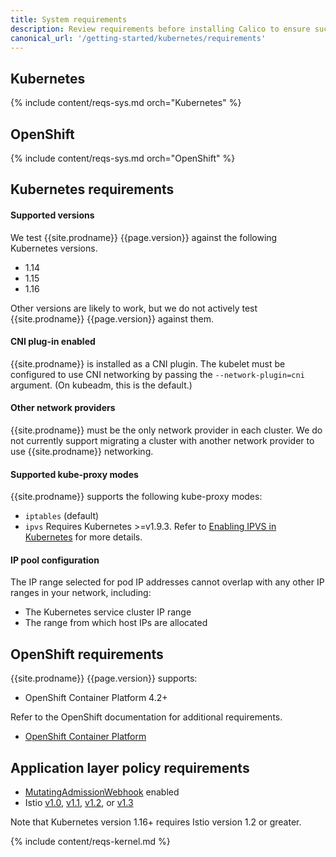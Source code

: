 ```yaml
---
title: System requirements
description: Review requirements before installing Calico to ensure success. 
canonical_url: '/getting-started/kubernetes/requirements'
---
```


## Kubernetes
{% include content/reqs-sys.md orch="Kubernetes" %}

## OpenShift
{% include content/reqs-sys.md orch="OpenShift" %}

## Kubernetes requirements

#### Supported versions

We test {{site.prodname}} {{page.version}} against the following Kubernetes versions.

- 1.14
- 1.15
- 1.16

Other versions are likely to work, but we do not actively test {{site.prodname}}
{{page.version}} against them.

#### CNI plug-in enabled

{{site.prodname}} is installed as a CNI plugin. The kubelet must be configured
to use CNI networking by passing the `--network-plugin=cni` argument. (On
kubeadm, this is the default.)

#### Other network providers

{{site.prodname}} must be the only network provider in each cluster. We do
not currently support migrating a cluster with another network provider to
use {{site.prodname}} networking.

#### Supported kube-proxy modes

{{site.prodname}} supports the following kube-proxy modes:
- `iptables` (default)
- `ipvs` Requires Kubernetes >=v1.9.3. Refer to
  [Enabling IPVS in Kubernetes](../../networking/enabling-ipvs) for more details.

#### IP pool configuration

The IP range selected for pod IP addresses cannot overlap with any other
IP ranges in your network, including:

- The Kubernetes service cluster IP range
- The range from which host IPs are allocated

## OpenShift requirements

{{site.prodname}} {{page.version}} supports:

- OpenShift Container Platform 4.2+

Refer to the OpenShift documentation for additional requirements.

- [OpenShift Container Platform](https://docs.openshift.com/container-platform/4.2/welcome/index.html)

## Application layer policy requirements

- [MutatingAdmissionWebhook](https://kubernetes.io/docs/admin/admission-controllers/#mutatingadmissionwebhook) enabled
- Istio [v1.0](https://istio.io/about/notes/1.0/), [v1.1](https://archive.istio.io/v1.1/), [v1.2](https://archive.istio.io/v1.2/), or [v1.3](https://archive.istio.io/v1.3/)

Note that Kubernetes version 1.16+ requires Istio version 1.2 or greater.

{% include content/reqs-kernel.md %}
